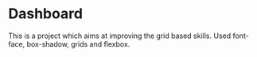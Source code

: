 # Dashboard

This is a project which aims at improving the grid based skills. Used font-face, box-shadow, grids and flexbox.